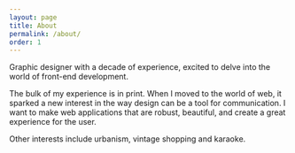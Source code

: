 ```yaml
---
layout: page
title: About
permalink: /about/
order: 1
---
```


Graphic designer with a decade of experience, excited to delve into the world of front-end development.

The bulk of my experience is in print. When I moved to the world of web, it sparked a new interest in the way design can be a tool for communication.   I want to make web applications that are robust, beautiful, and create a great experience for the user.

Other interests include urbanism, vintage shopping and karaoke.